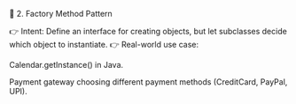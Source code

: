 🔹 2. Factory Method Pattern

👉 Intent: Define an interface for creating objects, but let subclasses decide which object to instantiate.
👉 Real-world use case:

Calendar.getInstance() in Java.

Payment gateway choosing different payment methods (CreditCard, PayPal, UPI).